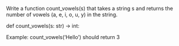 Write a function count_vowels(s) that takes a string s and returns the number of vowels (a, e, i, o, u, y) in the string.

def count_vowels(s: str) -> int:

Example:
count_vowels(‘Hello’) should return 3

